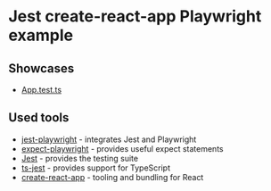 # Jest create-react-app Playwright example

## Showcases

- [App.test.ts](https://github.com/playwright-community/playwright-jest-examples/blob/master/create-react-app/src/App.test.ts)

## Used tools

- [jest-playwright](https://github.com/playwright-community/jest-playwright) - integrates Jest and Playwright
- [expect-playwright](https://github.com/playwright-community/expect-playwright) - provides useful expect statements
- [Jest](https://jestjs.io) - provides the testing suite
- [ts-jest](https://github.com/kulshekhar/ts-jest) - provides support for TypeScript
- [create-react-app](https://create-react-app.dev) - tooling and bundling for React
